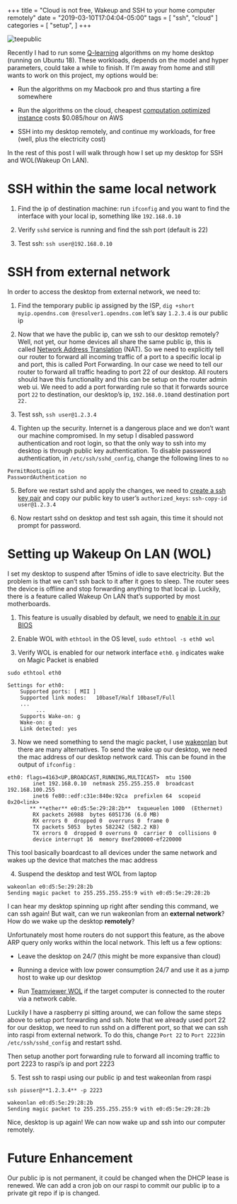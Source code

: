 +++
title = "Cloud is not free, Wakeup and SSH to your home computer remotely"
date = "2019-03-10T17:04:04-05:00"
tags = [
    "ssh",
    "cloud"
]
categories = [
    "setup",
]
+++

![teepublic](https://cdn-images-1.medium.com/max/1260/1*SNdOlOGAYF6ahI1SG22yVA.jpeg " ")

Recently I had to run some [Q-learning](https://medium.com/@kyle.jinhai.li/reinforcement-learning-introduction-to-q-learning-444c951e292c) algorithms on my home desktop (running on Ubuntu 18). These workloads, depends on the model and hyper parameters, could take a while to finish. If I’m away from home and still wants to work on this project, my options would be:

- Run the algorithms on my Macbook pro and thus starting a fire somewhere

- Run the algorithms on the cloud, cheapest [computation optimized instance](https://aws.amazon.com/ec2/pricing/on-demand/) costs \$0.085/hour on AWS

- SSH into my desktop remotely, and continue my workloads, for free (well, plus the electricity cost)

In the rest of this post I will walk through how I set up my desktop for SSH and WOL(Wakeup On LAN).

# SSH within the same local network

1. Find the ip of destination machine: run `ifconfig` and you want to find the interface with your local ip, something like `192.168.0.10`

1. Verify `sshd` service is running and find the ssh port (default is 22)

1. Test ssh: `ssh user@192.168.0.10`

# SSH from external network

In order to access the desktop from external network, we need to:

1. Find the temporary public ip assigned by the ISP, `dig +short myip.opendns.com @resolver1.opendns.com` let’s say `1.2.3.4` is our public ip

1. Now that we have the public ip, can we ssh to our desktop remotely? Well, not yet, our home devices all share the same public ip, this is called [Network Address Translation](https://en.wikipedia.org/wiki/Network_address_translation) (NAT). So we need to explicitly tell our router to forward all incoming traffic of a port to a specific local ip and port, this is called Port Forwarding. In our case we need to tell our router to forward all traffic heading to port 22 of our desktop. All routers should have this functionality and this can be setup on the router admin web ui. We need to add a port forwarding rule so that it forwards source port `22` to destination, our desktop’s ip, `192.168.0.10`and destination port `22.`

1. Test ssh, `ssh user@1.2.3.4`

1. Tighten up the security. Internet is a dangerous place and we don’t want our machine compromised. In my setup I disabled password authentication and root login, so that the only way to ssh into my desktop is through public key authentication. To disable password authentication, in `/etc/ssh/sshd_config`, change the following lines to `no`

```
PermitRootLogin no
PasswordAuthentication no
```

5. Before we restart sshd and apply the changes, we need to [create a ssh key pair](https://help.github.com/en/articles/generating-a-new-ssh-key-and-adding-it-to-the-ssh-agent) and copy our public key to user’s `authorized_keys`: `ssh-copy-id user@1.2.3.4`

6. Now restart sshd on desktop and test ssh again, this time it should not prompt for password.

# Setting up Wakeup On LAN (WOL)

I set my desktop to suspend after 15mins of idle to save electricity. But the problem is that we can’t ssh back to it after it goes to sleep. The router sees the device is offline and stop forwarding anything to that local ip. Luckily, there is a feature called Wakeup On LAN that’s supported by most motherboards.

1. This feature is usually disabled by default, we need to [enable it in our BIOS](https://www.howtogeek.com/70374/how-to-geek-explains-what-is-wake-on-lan-and-how-do-i-enable-it/)

1. Enable WOL with `ethtool` in the OS level, `sudo ethtool -s eth0 wol`

1. Verify WOL is enabled for our network interface `eth0`. `g` indicates wake on Magic Packet is enabled

```
sudo ethtool eth0

Settings for eth0:
 	Supported ports: [ MII ]
 	Supported link modes:   10baseT/Half 10baseT/Full
 	...
         ...
 	Supports Wake-on: g
 	Wake-on: g
 	Link detected: yes
```

3. Now we need something to send the magic packet, I use [wakeonlan](https://github.com/jpoliv/wakeonlan) but there are many alternatives. To send the wake up our desktop, we need the mac address of our desktop network card. This can be found in the output of `ifconfig` :

```
eth0: flags=4163<UP,BROADCAST,RUNNING,MULTICAST>  mtu 1500
        inet 192.168.0.10  netmask 255.255.255.0  broadcast 192.168.100.255
        inet6 fe80::edf:c31e:840e:92ca  prefixlen 64  scopeid 0x20<link>
       ** **ether** e0:d5:5e:29:28:2b**  txqueuelen 1000  (Ethernet)
        RX packets 26988  bytes 6051736 (6.0 MB)
        RX errors 0  dropped 0  overruns 0  frame 0
        TX packets 5053  bytes 582242 (582.2 KB)
        TX errors 0  dropped 0 overruns 0  carrier 0  collisions 0
        device interrupt 16  memory 0xef200000-ef220000
```

This tool basically boardcast to all devices under the same network and wakes up the device that matches the mac address

4. Suspend the desktop and test WOL from laptop

```
wakeonlan e0:d5:5e:29:28:2b
Sending magic packet to 255.255.255.255:9 with e0:d5:5e:29:28:2b
```

I can hear my desktop spinning up right after sending this command, we can ssh again! But wait, can we run wakeonlan from an **external network**? How do we wake up the desktop **remotely**?

Unfortunately most home routers do not support this feature, as the above ARP query only works within the local network. This left us a few options:

- Leave the desktop on 24/7 (this might be more expansive than cloud)

- Running a device with low power consumption 24/7 and use it as a jump host to wake up our desktop

- Run [Teamviewer WOL](https://community.teamviewer.com/t5/Knowledge-Base/How-does-Wake-on-LAN-WOL-with-TeamViewer-work/ta-p/33) if the target computer is connected to the router via a network cable.

Luckily I have a raspberry pi sitting around, we can follow the same steps above to setup port forwarding and ssh. Note that we already used port 22 for our desktop, we need to run sshd on a different port, so that we can ssh into raspi from external network. To do this, change `Port 22` to `Port 2223`in `/etc/ssh/sshd_config` and restart sshd.

Then setup another port forwarding rule to forward all incoming traffic to port 2223 to raspi’s ip and port 2223

5. Test ssh to raspi using our public ip and test wakeonlan from raspi

```
ssh piuser@**1.2.3.4** -p 2223

wakeonlan e0:d5:5e:29:28:2b
Sending magic packet to 255.255.255.255:9 with e0:d5:5e:29:28:2b
```

Nice, desktop is up again! We can now wake up and ssh into our computer remotely.

# Future Enhancement

Our public ip is not permanent, it could be changed when the DHCP lease is renewed. We can add a cron job on our raspi to commit our public ip to a private git repo if ip is changed.

